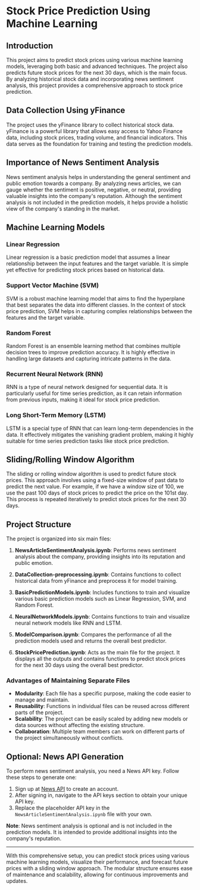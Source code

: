 # Stock Price Prediction Using Machine Learning

## Introduction

This project aims to predict stock prices using various machine learning models, leveraging both basic and advanced techniques. The project also predicts future stock prices for the next 30 days, which is the main focus. By analyzing historical stock data and incorporating news sentiment analysis, this project provides a comprehensive approach to stock price prediction.

## Data Collection Using yFinance

The project uses the yFinance library to collect historical stock data. yFinance is a powerful library that allows easy access to Yahoo Finance data, including stock prices, trading volume, and financial indicators. This data serves as the foundation for training and testing the prediction models.

## Importance of News Sentiment Analysis

News sentiment analysis helps in understanding the general sentiment and public emotion towards a company. By analyzing news articles, we can gauge whether the sentiment is positive, negative, or neutral, providing valuable insights into the company's reputation. Although the sentiment analysis is not included in the prediction models, it helps provide a holistic view of the company's standing in the market.

## Machine Learning Models

### Linear Regression
Linear regression is a basic prediction model that assumes a linear relationship between the input features and the target variable. It is simple yet effective for predicting stock prices based on historical data.

### Support Vector Machine (SVM)
SVM is a robust machine learning model that aims to find the hyperplane that best separates the data into different classes. In the context of stock price prediction, SVM helps in capturing complex relationships between the features and the target variable.

### Random Forest
Random Forest is an ensemble learning method that combines multiple decision trees to improve prediction accuracy. It is highly effective in handling large datasets and capturing intricate patterns in the data.

### Recurrent Neural Network (RNN)
RNN is a type of neural network designed for sequential data. It is particularly useful for time series prediction, as it can retain information from previous inputs, making it ideal for stock price prediction.

### Long Short-Term Memory (LSTM)
LSTM is a special type of RNN that can learn long-term dependencies in the data. It effectively mitigates the vanishing gradient problem, making it highly suitable for time series prediction tasks like stock price prediction.

## Sliding/Rolling Window Algorithm

The sliding or rolling window algorithm is used to predict future stock prices. This approach involves using a fixed-size window of past data to predict the next value. For example, if we have a window size of 100, we use the past 100 days of stock prices to predict the price on the 101st day. This process is repeated iteratively to predict stock prices for the next 30 days.

## Project Structure

The project is organized into six main files:

1. **NewsArticleSentimentAnalysis.ipynb**: Performs news sentiment analysis about the company, providing insights into its reputation and public emotion.

2. **DataCollection-preprocessing.ipynb**: Contains functions to collect historical data from yFinance and preprocess it for model training.

3. **BasicPredictionModels.ipynb**: Includes functions to train and visualize various basic prediction models such as Linear Regression, SVM, and Random Forest.

4. **NeuralNetworkModels.ipynb**: Contains functions to train and visualize neural network models like RNN and LSTM.

5. **ModelComparison.ipynb**: Compares the performance of all the prediction models used and returns the overall best predictor.

6. **StockPricePrediction.ipynb**: Acts as the main file for the project. It displays all the outputs and contains functions to predict stock prices for the next 30 days using the overall best predictor.

### Advantages of Maintaining Separate Files

- **Modularity**: Each file has a specific purpose, making the code easier to manage and maintain.
- **Reusability**: Functions in individual files can be reused across different parts of the project.
- **Scalability**: The project can be easily scaled by adding new models or data sources without affecting the existing structure.
- **Collaboration**: Multiple team members can work on different parts of the project simultaneously without conflicts.

## Optional: News API Generation

To perform news sentiment analysis, you need a News API key. Follow these steps to generate one:

1. Sign up at [News API](https://newsapi.org/register) to create an account.
2. After signing in, navigate to the API keys section to obtain your unique API key.
3. Replace the placeholder API key in the `NewsArticleSentimentAnalysis.ipynb` file with your own.

**Note**: News sentiment analysis is optional and is not included in the prediction models. It is intended to provide additional insights into the company's reputation.

---

With this comprehensive setup, you can predict stock prices using various machine learning models, visualize their performance, and forecast future prices with a sliding window approach. The modular structure ensures ease of maintenance and scalability, allowing for continuous improvements and updates.
